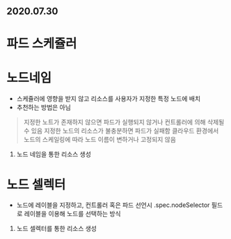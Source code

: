 2020.07.30
----------
파드 스케쥴러
==========


노드네임
======
* 스케쥴러에 영향을 받지 않고 리소스를 사용자가 지정한 특정 노드에 배치
* 추천하는 방법은 아님
> 지정한 노트가 존재하지 않으면 파드가 실행되지 않거나 컨트롤러에 의해 삭제될 수 있음
> 지정한 노드의 리소스가 불충분하면 파드가 실패함
> 클라우드 환경에서 노드의 스케일링에 따라 노드 이름이 변하거나 고정되지 않음

1) 노드 네임을 통한 리소스 생성


노드 셀렉터
=========
* 노드에 레이블을 지정하고, 컨트롤러 혹은 파드 선언시 .spec.nodeSelector 필드로 레이블을 이용해 노드를 선택하는 방식

1) 노드 셀렉터를 통한 리소스 생성
